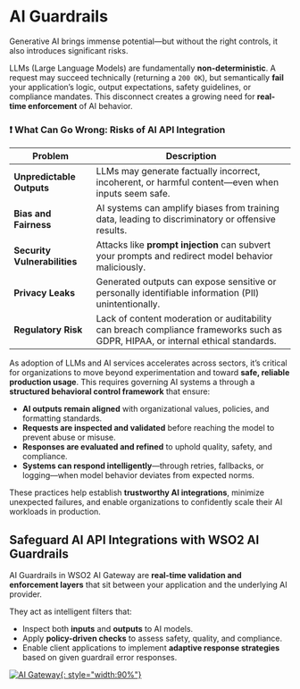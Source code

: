 # AI Guardrails

Generative AI brings immense potential—but without the right controls, it also introduces significant risks.

LLMs (Large Language Models) are fundamentally **non-deterministic**. A request may succeed technically (returning a `200 OK`), but semantically **fail** your application’s logic, output expectations, safety guidelines, or compliance mandates. This disconnect creates a growing need for **real-time enforcement** of AI behavior.

### ❗ What Can Go Wrong: Risks of AI API Integration

| Problem | Description |
|--------|-------------|
| **Unpredictable Outputs** | LLMs may generate factually incorrect, incoherent, or harmful content—even when inputs seem safe. |
| **Bias and Fairness** | AI systems can amplify biases from training data, leading to discriminatory or offensive results. |
| **Security Vulnerabilities** | Attacks like **prompt injection** can subvert your prompts and redirect model behavior maliciously. |
| **Privacy Leaks** | Generated outputs can expose sensitive or personally identifiable information (PII) unintentionally. |
| **Regulatory Risk** | Lack of content moderation or auditability can breach compliance frameworks such as GDPR, HIPAA, or internal ethical standards. |

As adoption of LLMs and AI services accelerates across sectors, it’s critical for organizations to move beyond experimentation and toward **safe, reliable production usage**. This requires governing AI systems a through a **structured behavioral control framework** that ensure:

- **AI outputs remain aligned** with organizational values, policies, and formatting standards.  
- **Requests are inspected and validated** before reaching the model to prevent abuse or misuse.  
- **Responses are evaluated and refined** to uphold quality, safety, and compliance.  
- **Systems can respond intelligently**—through retries, fallbacks, or logging—when model behavior deviates from expected norms.

These practices help establish **trustworthy AI integrations**, minimize unexpected failures, and enable organizations to confidently scale their AI workloads in production.

## Safeguard AI API Integrations with **WSO2 AI Guardrails**

AI Guardrails in WSO2 AI Gateway are **real-time validation and enforcement layers** that sit between your application and the underlying AI provider.

They act as intelligent filters that:

- Inspect both **inputs** and **outputs** to AI models.
- Apply **policy-driven checks** to assess safety, quality, and compliance.
- Enable client applications to implement **adaptive response strategies** based on given guardrail error responses.

[![AI Gateway]({{base_path}}/assets/img/learn/ai-gateway/ai-guardrail-offerings.png){: style="width:90%"}]({{base_path}}/assets/img/learn/ai-gateway/ai-guardrail-offerings.png)

